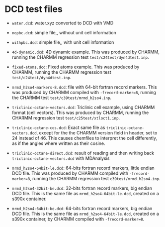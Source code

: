# DCD test files

- `water.dcd`: water.xyz converted to DCD with VMD
- `nopbc.dcd`: simple file,, without unit cell information
- `withpbc.dcd`: simple file,, with unit cell information


- `4d-dynamic.dcd`: 4D dynamic example. This was produced by CHARMM, running the
    CHARMM regression test `test/c24test/dyn4dtest.inp`.
- `fixed-atoms.dcd`: Fixed atoms example. This was produced by CHARMM, running
    the CHARMM regression test `test/c24test/dyn4dtest.inp`.
- `mrmd_h2so4-markers-8.dcd`: file with 64-bit fortran record markers. This was
    produced by CHARMM compiled with `-frecord-marker=8`, running the CHARMM
    test `test/c39test/mrmd_h2so4.inp`.
- `triclinic-octane-vectors.dcd`: Triclinic cell example, using CHARMM format
    (cell vectors). This was produced by CHARMM, running the CHARMM regression
    test `test/c25test/xtloct1.inp`.
- `triclinic-octane-cos.dcd`: Exact same file as `triclinic-octane-vectors.dcd`,
    except for the the CHARMM version field in header, set to 24 instead of 46.
    This causes chemfiles to interpret the cell differently, as if the angles
    where written as their cosine.
- `triclinic-octane-direct.dcd`: result of reading and then writing back
    `triclinic-octane-vectors.dcd` with MDAnalysis


- `mrmd_h2so4-64bit-le.dcd`: 64-bits fortran record markers, little endian DCD
  file. This was produced by CHARMM compiled with `-frecord-marker=8`, running
  the CHARMM regression test `c39test/mrmd_h2so4.inp`.
- `mrmd_h2so4-32bit-be.dcd`: 32-bits fortran record markers, big endian DCD
  file. This is the same file as `mrmd_h2so4-64bit-le.dcd`, created on a s390x
  container.
- `mrmd_h2so4-64bit-be.dcd`: 64-bits fortran record markers, big endian DCD
  file. This is the same file as `mrmd_h2so4-64bit-le.dcd`, created on a s390x
  container, by CHARMM compiled with `-frecord-marker=8`.
